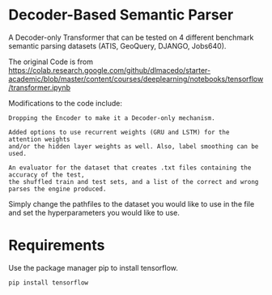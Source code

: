 # Decoder-Based Semantic Parser

A Decoder-only Transformer that can be tested on 4 different benchmark semantic parsing datasets (ATIS, GeoQuery, DJANGO, Jobs640). 

The original Code is from https://colab.research.google.com/github/dlmacedo/starter-academic/blob/master/content/courses/deeplearning/notebooks/tensorflow/transformer.ipynb

Modifications to the code include:
    
    Dropping the Encoder to make it a Decoder-only mechanism.
    
    Added options to use recurrent weights (GRU and LSTM) for the attention weights 
    and/or the hidden layer weights as well. Also, label smoothing can be used.
    
    An evaluator for the dataset that creates .txt files containing the accuracy of the test, 
    the shuffled train and test sets, and a list of the correct and wrong parses the engine produced.

Simply change the pathfiles to the dataset you would like to use in the file and set the hyperparameters you would like to use.

# Requirements
Use the package manager pip to install tensorflow.

    pip install tensorflow
